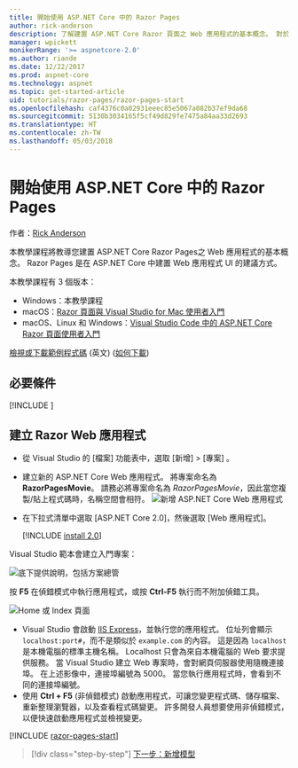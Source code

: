 ```yaml
---
title: 開始使用 ASP.NET Core 中的 Razor Pages
author: rick-anderson
description: 了解建置 ASP.NET Core Razor 頁面之 Web 應用程式的基本概念。 對於 ASP.NET Core 中的 Web 工作負載，建議使用 Razor 頁面。
manager: wpickett
monikerRange: '>= aspnetcore-2.0'
ms.author: riande
ms.date: 12/22/2017
ms.prod: aspnet-core
ms.technology: aspnet
ms.topic: get-started-article
uid: tutorials/razor-pages/razor-pages-start
ms.openlocfilehash: caf4376c0a02931eeec85e5067a082b37ef9da68
ms.sourcegitcommit: 5130b3034165f5cf49d829fe7475a84aa33d2693
ms.translationtype: HT
ms.contentlocale: zh-TW
ms.lasthandoff: 05/03/2018
---
```

# <a name="get-started-with-razor-pages-in-aspnet-core"></a>開始使用 ASP.NET Core 中的 Razor Pages

作者：[Rick Anderson](https://twitter.com/RickAndMSFT)

本教學課程將教導您建置 ASP.NET Core Razor Pages之 Web 應用程式的基本概念。 Razor Pages 是在 ASP.NET Core 中建置 Web 應用程式 UI 的建議方式。

本教學課程有 3 個版本：

* Windows：本教學課程
* macOS：[Razor 頁面與 Visual Studio for Mac 使用者入門](xref:tutorials/razor-pages-mac/razor-pages-start)
* macOS、Linux 和 Windows：[Visual Studio Code 中的 ASP.NET Core Razor 頁面使用者入門](xref:tutorials/razor-pages-vsc/razor-pages-start)

[檢視或下載範例程式碼](https://github.com/aspnet/Docs/tree/master/aspnetcore/tutorials/razor-pages/razor-pages-start/sample/RazorPagesMovie) \(英文\) ([如何下載](xref:tutorials/index#how-to-download-a-sample))

## <a name="prerequisites"></a>必要條件

[!INCLUDE [](~/includes/net-core-prereqs-windows.md)]

## <a name="create-a-razor-web-app"></a>建立 Razor Web 應用程式

* 從 Visual Studio 的 [檔案] 功能表中，選取 [新增] > [專案] 。
* 建立新的 ASP.NET Core Web 應用程式。 將專案命名為 **RazorPagesMovie**。 請務必將專案命名為 *RazorPagesMovie*，因此當您複製/貼上程式碼時，名稱空間會相符。
  ![新增 ASP.NET Core Web 應用程式](../../mvc/razor-pages/index/_static/np.png)
* 在下拉式清單中選取 [ASP.NET Core 2.0]，然後選取 [Web 應用程式]。

  [!INCLUDE [install 2.0](../../includes/dotnetcore-on-dotnetfx-vs.md)]

Visual Studio 範本會建立入門專案：

![底下提供說明，包括方案總管](razor-pages-start/_static/se.png)

按 **F5** 在偵錯模式中執行應用程式，或按 **Ctrl-F5** 執行而不附加偵錯工具。

![Home 或 Index 頁面](razor-pages-start/_static/home.png)

* Visual Studio 會啟動 [IIS Express](/iis/extensions/introduction-to-iis-express/iis-express-overview)，並執行您的應用程式。 位址列會顯示 `localhost:port#`，而不是類似於 `example.com` 的內容。 這是因為 `localhost` 是本機電腦的標準主機名稱。 Localhost 只會為來自本機電腦的 Web 要求提供服務。 當 Visual Studio 建立 Web 專案時，會對網頁伺服器使用隨機連接埠。 在上述影像中，連接埠編號為 5000。 當您執行應用程式時，會看到不同的連接埠編號。
* 使用 **Ctrl + F5** (非偵錯模式) 啟動應用程式，可讓您變更程式碼、儲存檔案、重新整理瀏覽器，以及查看程式碼變更。 許多開發人員想要使用非偵錯模式，以便快速啟動應用程式並檢視變更。

[!INCLUDE [razor-pages-start](../../includes/RP/razor-pages-start.md)]

> [!div class="step-by-step"]
> [下一步：新增模型](xref:tutorials/razor-pages/model)
